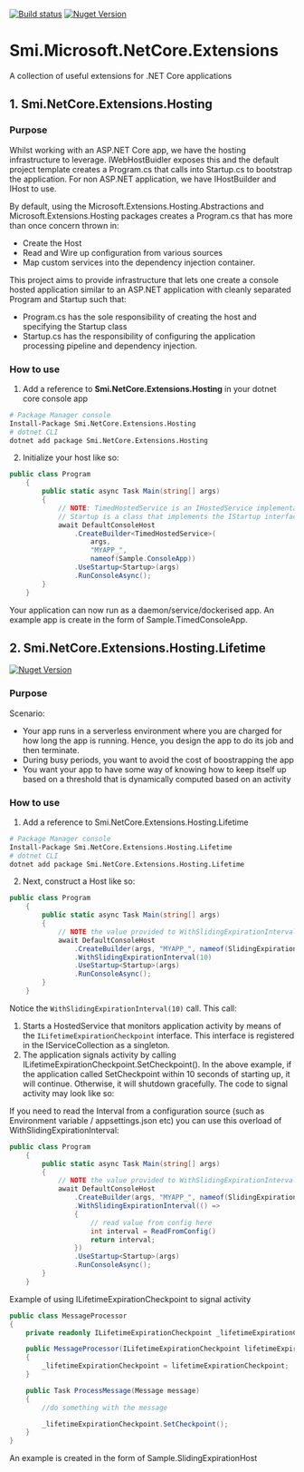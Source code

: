 [![Build status](https://ci.appveyor.com/api/projects/status/bpp90v9fgwsc1nof?svg=true)](https://ci.appveyor.com/project/mishrsud/smi-microsoft-netcore-extensions)
[![Nuget Version](https://buildstats.info/nuget/Smi.NetCore.Extensions.Hosting)](https://www.nuget.org/packages/Smi.NetCore.Extensions.Hosting/)

# Smi.Microsoft.NetCore.Extensions
A collection of useful extensions for .NET Core applications

## 1. Smi.NetCore.Extensions.Hosting
### Purpose
Whilst working with an ASP.NET Core app, we have the hosting infrastructure to leverage. IWebHostBuidler exposes this
and the default project template creates a Program.cs that calls into Startup.cs to bootstrap the application.
For non ASP.NET application, we have IHostBuilder and IHost to use. 

By default, using the Microsoft.Extensions.Hosting.Abstractions and Microsoft.Extensions.Hosting packages creates a Program.cs that has more than once concern thrown in:
- Create the Host
- Read and Wire up configuration from various sources
- Map custom services into the dependency injection container.

This project aims to provide infrastructure that lets one create a console hosted application similar to an ASP.NET application with cleanly separated Program and Startup such that:
- Program.cs has the sole responsibility of creating the host and specifying the Startup class
- Startup.cs has the responsibility of configuring the application processing pipeline and dependency injection.  
  
### How to use
1. Add a reference to **Smi.NetCore.Extensions.Hosting** in your dotnet core console app
```bash
# Package Manager console
Install-Package Smi.NetCore.Extensions.Hosting 
# dotnet CLI
dotnet add package Smi.NetCore.Extensions.Hosting
```
2. Initialize your host like so:

```csharp
public class Program
    {
        public static async Task Main(string[] args)
        {
            // NOTE: TimedHostedService is an IHostedService implementation
            // Startup is a class that implements the IStartup interface
            await DefaultConsoleHost
                .CreateBuilder<TimedHostedService>(   
                    args, 
                    "MYAPP_",
                    nameof(Sample.ConsoleApp))
                .UseStartup<Startup>(args)
                .RunConsoleAsync();
        }
    }
```

Your application can now run as a daemon/service/dockerised app.
An example app is create in the form of Sample.TimedConsoleApp.

## 2. Smi.NetCore.Extensions.Hosting.Lifetime
[![Nuget Version](https://buildstats.info/nuget/Smi.NetCore.Extensions.Hosting.Lifetime)](https://www.nuget.org/packages/Smi.NetCore.Extensions.Hosting.Lifetime/)

### Purpose
Scenario:
- Your app runs in a serverless environment where you are charged for how long the app is running. Hence, you design the app to do its job and then terminate. 
- During busy periods, you want to avoid the cost of boostrapping the app 
- You want your app to have some way of knowing how to keep itself up based on a threshold that is dynamically computed based on an activity

### How to use
1. Add a reference to Smi.NetCore.Extensions.Hosting.Lifetime

```bash
# Package Manager console
Install-Package Smi.NetCore.Extensions.Hosting.Lifetime
# dotnet CLI
dotnet add package Smi.NetCore.Extensions.Hosting.Lifetime
```

2. Next, construct a Host like so:

```csharp
public class Program
    {
        public static async Task Main(string[] args)
        {
            // NOTE the value provided to WithSlidingExpirationInterval can come from an environment variable 
            await DefaultConsoleHost
                .CreateBuilder(args, "MYAPP_", nameof(SlidingExpirationApp))
                .WithSlidingExpirationInterval(10)
                .UseStartup<Startup>(args)
                .RunConsoleAsync();
        }
    }
```

Notice the ```WithSlidingExpirationInterval(10)``` call. This call:
1. Starts a HostedService that monitors application activity by means of the ```ILifetimeExpirationCheckpoint``` interface. This interface is registered in the IServiceCollection as a singleton.
2. The application signals activity by calling ILifetimeExpirationCheckpoint.SetCheckpoint(). In the above example, if the application called SetCheckpoint within 10 seconds of starting up, it will continue. Otherwise, it will shutdown gracefully. The code to signal activity may look like so:

If you need to read the Interval from a configuration source (such as Environment variable / appsettings.json etc) you can use this overload of WithSlidingExpirationInterval:
```csharp
public class Program
    {
        public static async Task Main(string[] args)
        {
            // NOTE the value provided to WithSlidingExpirationInterval can come from an environment variable 
            await DefaultConsoleHost
                .CreateBuilder(args, "MYAPP_", nameof(SlidingExpirationApp))
                .WithSlidingExpirationInterval(() => 
                {
                    // read value from config here
                    int interval = ReadFromConfig()
                    return interval;
                })
                .UseStartup<Startup>(args)
                .RunConsoleAsync();
        }
    }
```

Example of using ILifetimeExpirationCheckpoint to signal activity 

```csharp
public class MessageProcessor
{
    private readonly ILifetimeExpirationCheckpoint _lifetimeExpirationCheckpoint;

    public MessageProcessor(ILifetimeExpirationCheckpoint lifetimeExpirationCheckpoint)
    {
        _lifetimeExpirationCheckpoint = lifetimeExpirationCheckpoint;
    }

    public Task ProcessMessage(Message message)
    {
        //do something with the message

        _lifetimeExpirationCheckpoint.SetCheckpoint();   
    }
}
```

An example is created in the form of Sample.SlidingExpirationHost
